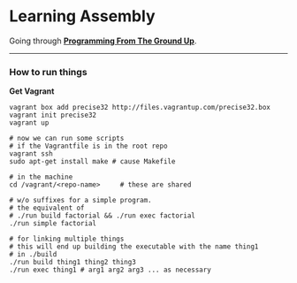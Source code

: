 # Learning Assembly

Going through __[Programming From The Ground Up](http://mirrors.fe.up.pt/pub/nongnu//pgubook/ProgrammingGroundUp-1-0-booksize.pdf)__.

---

### How to run things

__Get Vagrant__

```
vagrant box add precise32 http://files.vagrantup.com/precise32.box
vagrant init precise32
vagrant up

# now we can run some scripts
# if the Vagrantfile is in the root repo
vagrant ssh
sudo apt-get install make # cause Makefile

# in the machine
cd /vagrant/<repo-name>     # these are shared

# w/o suffixes for a simple program.
# the equivalent of
# ./run build factorial && ./run exec factorial
./run simple factorial

# for linking multiple things
# this will end up building the executable with the name thing1
# in ./build
./run build thing1 thing2 thing3
./run exec thing1 # arg1 arg2 arg3 ... as necessary
```
